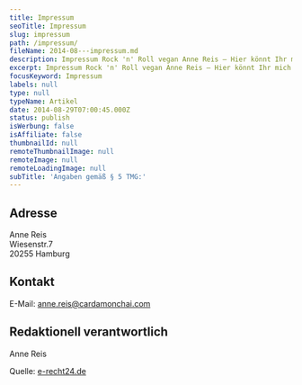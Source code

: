 ```yaml
---
title: Impressum
seoTitle: Impressum
slug: impressum
path: /impressum/
fileName: 2014-08---impressum.md
description: Impressum Rock 'n' Roll vegan Anne Reis – Hier könnt Ihr mich kontaktieren, wenn Ihr Fragen oder Anregungen zu meiner Seite habt. Rock 'n' Roll vegan ist ein Blog zu den Themen Veganismus, Musik und Nachhaltigkeit.
excerpt: Impressum Rock 'n' Roll vegan Anne Reis – Hier könnt Ihr mich kontaktieren, wenn Ihr Fragen oder Anregungen zu meiner Seite habt. Rock 'n' Roll vegan ist ein Blog zu den Themen Veganismus, Musik und Nachhaltigkeit.
focusKeyword: Impressum
labels: null
type: null
typeName: Artikel
date: 2014-08-29T07:00:45.000Z
status: publish
isWerbung: false
isAffiliate: false
thumbnailId: null
remoteThumbnailImage: null
remoteImage: null
remoteLoadingImage: null
subTitle: 'Angaben gemäß § 5 TMG:'
---
```


## Adresse

Anne Reis<br /> Wiesenstr.7<br /> 20255 Hamburg

## Kontakt

E-Mail: anne.reis@cardamonchai.com

## Redaktionell verantwortlich

Anne Reis

Quelle: [e-recht24.de](https://www.e-recht24.de)
